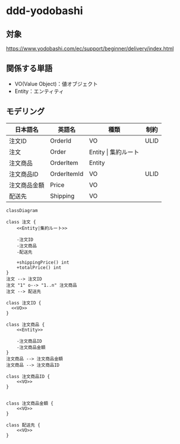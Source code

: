 # ddd-yodobashi

## 対象
https://www.yodobashi.com/ec/support/beginner/delivery/index.html

## 関係する単語
- VO(Value Object)：値オブジェクト
- Entity：エンティティ

## モデリング

|日本語名|英語名|種類|制約|
-|-|-|-
|注文ID|OrderId|VO|ULID|
|注文|Order|Entity \| 集約ルート||
|注文商品|OrderItem|Entity||
|注文商品ID|OrderItemId|VO|ULID|
|注文商品金額|Price|VO||
|配送先|Shipping|VO||


```mermaid
classDiagram

class 注文 {
    <<Entity|集約ルート>>
  
    -注文ID
    -注文商品
    -配送先
  
    +shippingPrice() int
    +totalPrice() int
}
注文 --> 注文ID
注文 "1" o--> "1..n" 注文商品
注文 --> 配送先

class 注文ID {
  <<VO>>
}

class 注文商品 {
    <<Entity>>
  
    -注文商品ID
    -注文商品金額
}
注文商品 --> 注文商品金額
注文商品 --> 注文商品ID

class 注文商品ID {
    <<VO>>
}


class 注文商品金額 {
    <<VO>>
}

class 配送先 {
    <<VO>>
}



```
